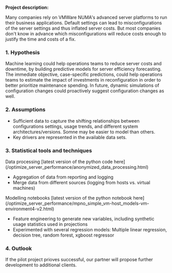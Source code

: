 **Project description:** 

Many companies rely on VMWare NUMA's advanced server platforms to run their business applications. 
Default settings can lead to misconfigurations of the server settings and thus inflated server costs.
But most companies don't know in advance which misconfigurations will reduce costs enough to justify the time and costs of a fix.


### 1. Hypothesis

Machine learning could help operations teams to reduce server costs and downtime, by building predictive models for server efficiency forecasting. 
The immediate objective, case-specific predictions, could help operations teams to estimate the impact of investments in reconfiguration in order to better prioritize maintenance spending. 
In future, dynamic simulations of configuration changes could proactively suggest configuration changes as well.


### 2. Assumptions 

- Sufficient data to capture the shifting relationships between configurations settings, usage trends, and different system architectures/versions. Somne may be easier to model than others.
- Key drivers are represented in the available data sets.


### 3. Statistical tools and techniques

Data processing [latest version of the python code here] (/optimize_server_performance/anonymized_data_processing.html)
- Aggregation of data from reporting and logging
- Merge data from different sources (logging from hosts vs. virtual machines)

Modelling notebooks [latest version of the python notebook here] (/optimize_server_performance/mpno_simple_vm-host_models-vm-environment4-v2.html)
- Feature engineering to generate new variables, including synthetic usage statistics used in projections
- Experimented with several regression models: Multiple linear regression, decision tree, random forest, xgboost regressor


### 4. Outlook

If the pilot project prioves successful, our partner will propose further development to additional clients.
